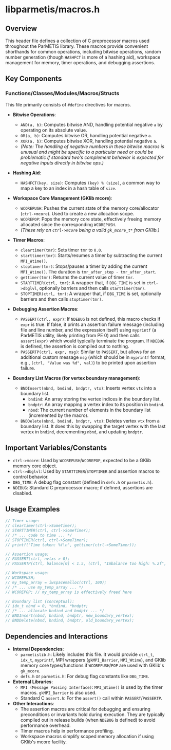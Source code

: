 # libparmetis/macros.h

## Overview

This header file defines a collection of C preprocessor macros used throughout the ParMETIS library. These macros provide convenient shorthands for common operations, including bitwise operations, random number generation (though `HASHFCT` is more of a hashing aid), workspace management for memory, timer operations, and debugging assertions.

## Key Components

### Functions/Classes/Modules/Macros/Structs

This file primarily consists of `#define` directives for macros.

*   **Bitwise Operations**:
    *   `AND(a, b)`: Computes bitwise AND, handling potential negative `a` by operating on its absolute value.
    *   `OR(a, b)`: Computes bitwise OR, handling potential negative `a`.
    *   `XOR(a, b)`: Computes bitwise XOR, handling potential negative `a`.
    *   *(Note: The handling of negative numbers in these bitwise macros is unusual and might be specific to a particular need or could be problematic if standard two's complement behavior is expected for negative inputs directly in bitwise ops.)*

*   **Hashing Aid**:
    *   `HASHFCT(key, size)`: Computes `(key) % (size)`, a common way to map a key to an index in a hash table of `size`.

*   **Workspace Core Management (GKlib mcore)**:
    *   `WCOREPUSH`: Pushes the current state of the memory core/allocator (`ctrl->mcore`). Used to create a new allocation scope.
    *   `WCOREPOP`: Pops the memory core state, effectively freeing memory allocated since the corresponding `WCOREPUSH`.
    *   *(These rely on `ctrl->mcore` being a valid `gk_mcore_t*` from GKlib.)*

*   **Timer Macros**:
    *   `cleartimer(tmr)`: Sets timer `tmr` to `0.0`.
    *   `starttimer(tmr)`: Starts/resumes a timer by subtracting the current `MPI_Wtime()`.
    *   `stoptimer(tmr)`: Stops/pauses a timer by adding the current `MPI_Wtime()`. The duration is `tmr_after_stop - tmr_after_start`.
    *   `gettimer(tmr)`: Returns the current value of timer `tmr`.
    *   `STARTTIMER(ctrl, tmr)`: A wrapper that, if `DBG_TIME` is set in `ctrl->dbglvl`, optionally barriers and then calls `starttimer(tmr)`.
    *   `STOPTIMER(ctrl, tmr)`: A wrapper that, if `DBG_TIME` is set, optionally barriers and then calls `stoptimer(tmr)`.

*   **Debugging Assertion Macros**:
    *   `PASSERT(ctrl, expr)`: If `NDEBUG` is not defined, this macro checks if `expr` is true. If false, it prints an assertion failure message (including file and line number, and the expression itself) using `myprintf` (a ParMETIS utility, likely printing from PE 0) and then calls `assert(expr)` which would typically terminate the program. If `NDEBUG` is defined, the assertion is compiled out to nothing.
    *   `PASSERTP(ctrl, expr, msg)`: Similar to `PASSERT`, but allows for an additional custom message `msg` (which should be in `myprintf` format, e.g., `(ctrl, "Value was %d", val)`) to be printed upon assertion failure.

*   **Boundary List Macros (for vertex boundary management)**:
    *   `BNDInsert(nbnd, bndind, bndptr, vtx)`: Inserts vertex `vtx` into a boundary list.
        *   `bndind`: An array storing the vertex indices in the boundary list.
        *   `bndptr`: An array mapping a vertex index to its position in `bndind`.
        *   `nbnd`: The current number of elements in the boundary list (incremented by the macro).
    *   `BNDDelete(nbnd, bndind, bndptr, vtx)`: Deletes vertex `vtx` from a boundary list. It does this by swapping the target vertex with the last vertex in `bndind`, decrementing `nbnd`, and updating `bndptr`.

## Important Variables/Constants

*   `ctrl->mcore`: Used by `WCOREPUSH`/`WCOREPOP`, expected to be a GKlib memory core object.
*   `ctrl->dbglvl`: Used by `STARTTIMER`/`STOPTIMER` and assertion macros to control behavior.
*   `DBG_TIME`: A debug flag constant (defined in `defs.h` or `parmetis.h`).
*   `NDEBUG`: Standard C preprocessor macro; if defined, assertions are disabled.

## Usage Examples

```c
// Timer usage:
// cleartimer(ctrl->SomeTimer);
// STARTTIMER(ctrl, ctrl->SomeTimer);
// /* ... code to time ... */
// STOPTIMER(ctrl, ctrl->SomeTimer);
// printf("Time taken: %f\n", gettimer(ctrl->SomeTimer));

// Assertion usage:
// PASSERT(ctrl, nvtxs > 0);
// PASSERTP(ctrl, balance[0] < 1.5, (ctrl, "Imbalance too high: %.2f", balance[0]));

// Workspace usage:
// WCOREPUSH;
// my_temp_array = iwspacemalloc(ctrl, 100);
// /* ... use my_temp_array ... */
// WCOREPOP; // my_temp_array is effectively freed here

// Boundary list (conceptual):
// idx_t nbnd = 0, *bndind, *bndptr;
// /* ... allocate bndind and bndptr ... */
// BNDInsert(nbnd, bndind, bndptr, new_boundary_vertex);
// BNDDelete(nbnd, bndind, bndptr, old_boundary_vertex);
```

## Dependencies and Interactions

*   **Internal Dependencies**:
    *   `parmetislib.h`: Likely includes this file. It would provide `ctrl_t`, `idx_t`, `myprintf`, MPI wrappers (`gkMPI_Barrier`, `MPI_Wtime`), and GKlib memory core types/functions if `WCOREPUSH`/`POP` are used with GKlib's `gk_mcore`.
    *   `defs.h` or `parmetis.h`: For debug flag constants like `DBG_TIME`.
*   **External Libraries**:
    *   `MPI (Message Passing Interface)`: `MPI_Wtime()` is used by the timer macros. `gkMPI_Barrier` is also used.
    *   Standard C `assert.h`: For the `assert()` call within `PASSERT`/`PASSERTP`.
*   **Other Interactions**:
    *   The assertion macros are critical for debugging and ensuring preconditions or invariants hold during execution. They are typically compiled out in release builds (when `NDEBUG` is defined) to avoid performance overhead.
    *   Timer macros help in performance profiling.
    *   Workspace macros simplify scoped memory allocation if using GKlib's mcore facility.

```
